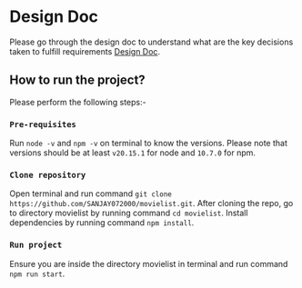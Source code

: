 # Design Doc
Please go through the design doc to understand what are the key decisions taken to fulfill requirements [Design Doc](https://drive.google.com/file/d/1V-7KJGot5Qm27GS6Kvz96uJFdfsdyQvl/view?usp=sharing).

## How to run the project?

Please perform the following steps:-

### `Pre-requisites`

Run `node -v` and `npm -v` on terminal to know the versions. 
Please note that versions should be at least `v20.15.1` for node and `10.7.0` for npm.

### `Clone repository`

Open terminal and run command `git clone https://github.com/SANJAY072000/movielist.git`.
After cloning the repo, go to directory movielist by running command `cd movielist`.
Install dependencies by running command `npm install`.

### `Run project`

Ensure you are inside the directory movielist in terminal and run command `npm run start`.
